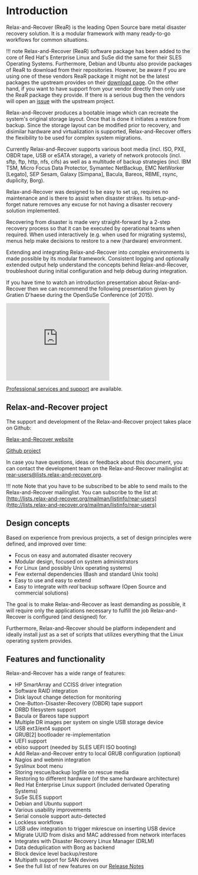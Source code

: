 # Introduction

Relax-and-Recover (ReaR) is the leading Open Source bare metal disaster recovery
solution. It is a modular framework with many ready-to-go workflows for
common situations.

!!! note
    Relax-and-Recover (ReaR) software package has been added to the core of Red Hat's Enterprise Linux and
    SuSe did the same for their SLES Operating Systems. Furthermore, Debian and Ubuntu also provide packages of ReaR to download from their repositories. However, be aware if you are using one of these vendors ReaR package it might not be the latest packages the upstream provides on their [download page](http://relax-and-recover.org/download/). On the other hand, if you want to have support from your vendor directly then only use the ReaR package they provide. If there is a serious bug then the vendors will open an [issue](https://github.com/rear/rear/issues) with the upstream project.

Relax-and-Recover produces a bootable image which can recreate the system's
original storage layout. Once that is done it initiates a restore from backup.
Since the storage layout can be modified prior to recovery, and disimilar
hardware and virtualization is supported, Relax-and-Recover offers the
flexibility to be used for complex system migrations.

Currently Relax-and-Recover supports various boot media (incl. ISO, PXE,
OBDR tape, USB or eSATA storage), a variety of network protocols (incl.
sftp, ftp, http, nfs, cifs) as well as a multitude of backup strategies
(incl.  IBM TSM, Micro Focus Data Protector, Symantec NetBackup, EMC NetWorker [Legato],
SEP Sesam, Galaxy [Simpana], Bacula, Bareos, RBME, rsync, duplicity, Borg).

Relax-and-Recover was designed to be easy to set up, requires no maintenance
and is there to assist when disaster strikes. Its setup-and-forget nature
removes any excuse for not having a disaster recovery solution implemented.

Recovering from disaster is made very straight-forward by a 2-step recovery
process so that it can be executed by operational teams when required.
When used interactively (e.g. when used for migrating systems), menus help
make decisions to restore to a new (hardware) environment.

Extending and integrating Relax-and-Recover into complex environments is made
possible by its modular framework. Consistent logging and optionally extended
output help understand the concepts behind Relax-and-Recover, troubleshoot
during initial configuration and help debug during integration.

If you have time to watch an introduction presentation about Relax-and-Recover then we can recommend the following presentation given by Gratien D'haese during the OpenSuSe Conference (of 2015).

<iframe width="280" height="210" src="https://www.youtube.com/embed/lBM7_Lxaorw"  frameborder="0" allowfullscreen><p>OSEM 2015, Relax-and-Recover simplifies Linux Disaster Recovery</p></iframe>


[Professional services and support](http://relax-and-recover.org/support/) are available.


## Relax-and-Recover project
The support and development of the Relax-and-Recover project takes place
on Github:

[Relax-and-Recover website](http://relax-and-recover.org/)

[Github project](http://github.com/rear/rear/)

In case you have questions, ideas or feedback about this document, you
can contact the development team on the Relax-and-Recover mailinglist at:
rear-users@lists.relax-and-recover.org.

!!! note
       Note that you have to be subscribed to be able to send mails to the
       Relax-and-Recover mailinglist. You can subscribe to the list at:
       [http://lists.relax-and-recover.org/mailman/listinfo/rear-users](http://lists.relax-and-recover.org/mailman/listinfo/rear-users)


## Design concepts
Based on experience from previous projects, a set of design principles were
defined, and improved over time:

 - Focus on easy and automated disaster recovery
 - Modular design, focused on system administrators
 - For Linux (and possibly Unix operating systems)
 - Few external dependencies (Bash and standard Unix tools)
 - Easy to use and easy to extend
 - Easy to integrate with *real* backup software (Open Source and commercial solutions)

The goal is to make Relax-and-Recover as least demanding as possible, it will
require only the applications necessary to fulfill the job Relax-and-Recover
is configured (and designed) for.

Furthermore, Relax-and-Recover should be platform independent and ideally
install just as a set of scripts that utilizes everything that the Linux
operating system provides.


## Features and functionality
Relax-and-Recover has a wide range of features:


 - HP SmartArray and CCISS driver integration
 - Software RAID integration
 - Disk layout change detection for monitoring
 - One-Button-Disaster-Recovery (OBDR) tape support
 - DRBD filesystem support
 - Bacula or Bareos tape support
 - Multiple DR images per system on single USB storage device
 - USB ext3/ext4 support
 - GRUB[2] bootloader re-implementation
 - UEFI support
 - ebiso support (needed by SLES UEFI ISO booting)
 - Add Relax-and-Recover entry to local GRUB configuration (optional)
 - Nagios and webmin integration
 - Syslinux boot menu
 - Storing rescue/backup logfile on rescue media
 - Restoring to different hardware (of the same hardware architecture)
 - Red Hat Enterprise Linux support (included derivated Operating Systems)
 - SuSe SLES support
 - Debian and Ubuntu support
 - Various usability improvements
 - Serial console support auto-detected
 - Lockless workflows
 - USB udev integration to trigger mkrescue on inserting USB device
 - Migrate UUID from disks and MAC addressed from network interfaces
 - Integrates with Disaster Recovery Linux Manager (DRLM)
 - Data deduplication with Borg as backend
 - Block device level backup/restore
 - Multipath support for SAN devives
 - See the full list of new features on our [Release Notes](../releasenotes)

